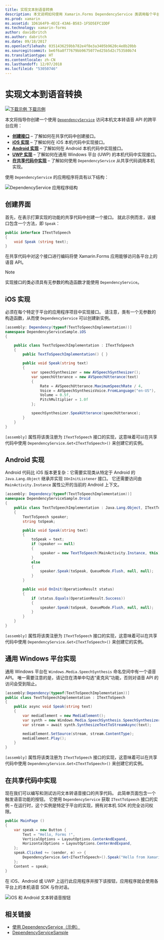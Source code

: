 ```yaml
---
title: 实现文本到语音转换
description: 本文说明如何使用 Xamarin.Forms DependencyService 类调用每个平台的本机文本转语音 API。
ms.prod: xamarin
ms.assetid: 1D6164F9-4ECE-43A6-B583-1F5D5EFC1DDF
ms.technology: xamarin-forms
author: davidbritch
ms.author: dabritch
ms.date: 09/18/2017
ms.openlocfilehash: 0351436259bb782e4f8e3a3405b9620c4e8b20bb
ms.sourcegitcommit: be6f6a8f77679bb9675077ed25b5d2c753580b74
ms.translationtype: HT
ms.contentlocale: zh-CN
ms.lasthandoff: 12/07/2018
ms.locfileid: "53050746"
---
```

# <a name="implementing-text-to-speech"></a>实现文本到语音转换

[![下载示例](~/media/shared/download.png) 下载示例](https://developer.xamarin.com/samples/xamarin-forms/UsingDependencyService/)

本文将指导你创建一个使用 [`DependencyService`](xref:Xamarin.Forms.DependencyService) 访问本机文本转语音 API 的跨平台应用：

- **[创建接口](#Creating_the_Interface)** &ndash; 了解如何在共享代码中创建接口。
- **[iOS 实现](#iOS_Implementation)** &ndash; 了解如何在 iOS 本机代码中实现接口。
- **[Android 实现](#Android_Implementation)** &ndash; 了解如何在 Android 本机代码中实现接口。
- **[UWP 实现](#WindowsImplementation)** &ndash; 了解如何在通用 Windows 平台 (UWP) 的本机代码中实现接口。
- **[在共享代码中实现](#Implementing_in_Shared_Code)** &ndash; 了解如何使用 `DependencyService` 从共享代码调用本机实现。

使用 `DependencyService` 的应用程序将具有以下结构：

![](text-to-speech-images/tts-diagram.png "DependencyService 应用程序结构")

<a name="Creating_the_Interface" />

## <a name="creating-the-interface"></a>创建界面

首先，在表示打算实现的功能的共享代码中创建一个接口。 就此示例而言，该接口包含一个方法，即 `Speak`：

```csharp
public interface ITextToSpeech
{
    void Speak (string text);
}
```

在共享代码中对这个接口进行编码将使 Xamarin.Forms 应用能够访问各平台上的语音 API。

> [!NOTE]
> 实现接口的类必须具有无参数的构造函数才能使用 `DependencyService`。

<a name="iOS_Implementation" />

## <a name="ios-implementation"></a>iOS 实现

必须在每个特定于平台的应用程序项目中实现接口。 请注意，类有一个无参数的构造函数，从而使 `DependencyService` 可以创建新实例。

```csharp
[assembly: Dependency(typeof(TextToSpeechImplementation))]
namespace DependencyServiceSample.iOS
{

    public class TextToSpeechImplementation : ITextToSpeech
    {
        public TextToSpeechImplementation() { }

        public void Speak(string text)
        {
            var speechSynthesizer = new AVSpeechSynthesizer();
            var speechUtterance = new AVSpeechUtterance(text)
            {
                Rate = AVSpeechUtterance.MaximumSpeechRate / 4,
                Voice = AVSpeechSynthesisVoice.FromLanguage("en-US"),
                Volume = 0.5f,
                PitchMultiplier = 1.0f
            };

            speechSynthesizer.SpeakUtterance(speechUtterance);
        }
    }
}
```

`[assembly]` 属性将该类注册为 `ITextToSpeech` 接口的实现，这意味着可以在共享代码中使用 `DependencyService.Get<ITextToSpeech>()` 来创建它的实例。

<a name="Android_Implementation" />

## <a name="android-implementation"></a>Android 实现

Android 代码比 iOS 版本更复杂：它需要实现类从特定于 Android 的 `Java.Lang.Object` 继承并实现 `IOnInitListener` 接口。 它还需要访问由 `MainActivity.Instance` 属性公开的当前的 Android 上下文。

```csharp
[assembly: Dependency(typeof(TextToSpeechImplementation))]
namespace DependencyServiceSample.Droid
{
    public class TextToSpeechImplementation : Java.Lang.Object, ITextToSpeech, TextToSpeech.IOnInitListener
    {
        TextToSpeech speaker;
        string toSpeak;

        public void Speak(string text)
        {
            toSpeak = text;
            if (speaker == null)
            {
                speaker = new TextToSpeech(MainActivity.Instance, this);
            }
            else
            {
                speaker.Speak(toSpeak, QueueMode.Flush, null, null);
            }
        }

        public void OnInit(OperationResult status)
        {
            if (status.Equals(OperationResult.Success))
            {
                speaker.Speak(toSpeak, QueueMode.Flush, null, null);
            }
        }
    }
}
```

`[assembly]` 属性将该类注册为 `ITextToSpeech` 接口的实现，这意味着可以在共享代码中使用 `DependencyService.Get<ITextToSpeech>()` 来创建它的实例。

<a name="WindowsImplementation" />

## <a name="universal-windows-platform-implementation"></a>通用 Windows 平台实现

通用 Windows 平台在 `Windows.Media.SpeechSynthesis` 命名空间中有一个语音 API。 唯一需要注意的是，请记住在清单中勾选“麦克风”功能，否则对语音 API 的访问会受到阻止。

```csharp
[assembly:Dependency(typeof(TextToSpeechImplementation))]
public class TextToSpeechImplementation : ITextToSpeech
{
    public async void Speak(string text)
    {
        var mediaElement = new MediaElement();
        var synth = new Windows.Media.SpeechSynthesis.SpeechSynthesizer();
        var stream = await synth.SynthesizeTextToStreamAsync(text);

        mediaElement.SetSource(stream, stream.ContentType);
        mediaElement.Play();
    }
}
```

`[assembly]` 属性将该类注册为 `ITextToSpeech` 接口的实现，这意味着可以在共享代码中使用 `DependencyService.Get<ITextToSpeech>()` 来创建它的实例。

<a name="Implementing_in_Shared_Code" />

## <a name="implementing-in-shared-code"></a>在共享代码中实现

现在我们可以编写和测试访问文本转语音接口的共享代码。 此简单页面包含一个触发语音功能的按钮。 它使用 `DependencyService` 获取 `ITextToSpeech` 接口的实例 &ndash; 在运行时，这个实例是特定于平台的实现，拥有对本机 SDK 的完全访问权限。

```csharp
public MainPage ()
{
    var speak = new Button {
        Text = "Hello, Forms !",
        VerticalOptions = LayoutOptions.CenterAndExpand,
        HorizontalOptions = LayoutOptions.CenterAndExpand,
    };
    speak.Clicked += (sender, e) => {
        DependencyService.Get<ITextToSpeech>().Speak("Hello from Xamarin Forms");
    };
    Content = speak;
}
```

在 iOS、Android 或 UWP 上运行此应用程序并按下该按钮，应用程序就会使用各平台上的本机语音 SDK 与你对话。

 ![iOS 和 Android 文本转语音按钮](text-to-speech-images/running.png "文本转语音示例")


## <a name="related-links"></a>相关链接

- [使用 DependencyService（示例）](https://developer.xamarin.com/samples/xamarin-forms/UsingDependencyService/)
- [DependencyServiceSample](https://developer.xamarin.com/samples/xamarin-forms/DependencyService/DependencyServiceSample/)

